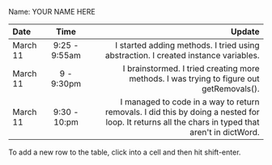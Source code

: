 Name: YOUR NAME HERE

| Date     |     Time      |                                                                                                                                           Update |
|:---------|:-------------:|-------------------------------------------------------------------------------------------------------------------------------------------------:|
| March 11 | 9:25 - 9:55am |                                                               I started adding methods. I tried using abstraction. I created instance variables. |
| March 11 |  9 - 9:30pm   |                                                         I brainstormed. I tried creating more methods. I was trying to figure out getRemovals(). |
| March 11 | 9:30 - 10:pm  | I managed to code in a way to return removals. I did this by doing a nested for loop. It returns all the chars in typed that aren't in dictWord. |


To add a new row to the table, click into a cell and then hit shift-enter.